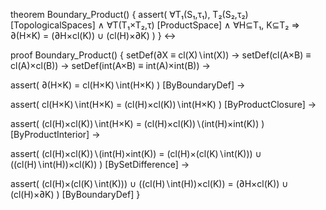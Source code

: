 theorem Boundary_Product() {
  assert(
    ∀T₁(S₁,τ₁), T₂(S₂,τ₂) [TopologicalSpaces] ∧
    ∀T(T₁×T₂,τ) [ProductSpace] ∧
    ∀H⊆T₁, K⊆T₂ ⇒
    ∂(H×K) = (∂H×cl(K)) ∪ (cl(H)×∂K)
  )
} ↔

proof Boundary_Product() {
  setDef(∂X ≡ cl(X)∖int(X)) →
  setDef(cl(A×B) ≡ cl(A)×cl(B)) →
  setDef(int(A×B) ≡ int(A)×int(B)) →

  assert(
    ∂(H×K) = cl(H×K)∖int(H×K)
  ) [ByBoundaryDef] →

  assert(
    cl(H×K)∖int(H×K) = (cl(H)×cl(K))∖int(H×K)
  ) [ByProductClosure] →

  assert(
    (cl(H)×cl(K))∖int(H×K) = (cl(H)×cl(K))∖(int(H)×int(K))
  ) [ByProductInterior] →

  assert(
    (cl(H)×cl(K))∖(int(H)×int(K)) = 
    (cl(H)×(cl(K)∖int(K))) ∪ ((cl(H)∖int(H))×cl(K))
  ) [BySetDifference] →

  assert(
    (cl(H)×(cl(K)∖int(K))) ∪ ((cl(H)∖int(H))×cl(K)) =
    (∂H×cl(K)) ∪ (cl(H)×∂K)
  ) [ByBoundaryDef]
}